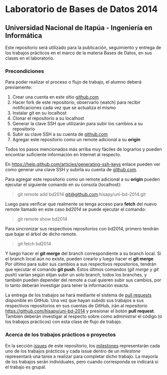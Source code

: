 # Laboratorio de Bases de Datos 2014
## Universidad Nacional de Itapúa - Ingeniería en Informática

Este repositorio será utilizado para la publicación, seguimiento y entrega de los trabajos prácticos en el marco de la materia Bases de Datos, en sus clases en el laboratorio.

### Precondiciones

Para poder realizar el proceso o flujo de trabajo, el alumno deberá previamente:

1. Crear una cuenta en este sitio [github.com](http://github.com)
2. Hacer fork de este repositorio, observarlo (watch) para recibir notificaciones cada vez que se actualiza el mismo
3. Instalar git en su localhost
4. Clonar el repositorio a su localhost
5. Generar la clave SSH que utilizarán para subir los cambios a su repositorio
6. Subir su clave SSH a su cuenta de [github.com](http://github.com)
7. Agregar este repositorio como un remote adicional a su **origin**

Todos los pasos mencionados más arriba muy fáciles de lograrlos y pueden encontrar suficiente información en Internet al respecto.

En https://help.github.com/articles/generating-ssh-keys enlace pueden ver como generar una clave SSH y subirla su cuenta de [github.com](http://github.com).

Para agregar este repositorio como un remote adicional a su **origin** pueden ejecutar el siguiente comando en su consola (localhost):
> git remote add bd2014 git@github.com:hisapy/uni-bd-2014.git

Luego para verificar que realmente se tenga acceso para **fetch** del nuevo remote llamado en este caso *bd2014* se puede ejecutar el comando:
> git remote show bd2014

Para sincronizar sus respectivos repositorios con bd2014, primero tendrán que bajar el árbol de dicho remote.
> git fetch bd2014

Y luego hacer el **git merge** del branch correspondiente a su branch local. Si el branch local aún no existe, pueden crearlo y luego hacer el **git merge**. Por último para subir sus cambios a sus respectivos repositorios, tendrán que ejecutar el comando **git push**. Estos últmos comandos (_git merge_ y _git push_) varían según elijan subir un solo branch, todos los branches, y también pueden depender del remote a cual quieren subir sus cambios, por lo tanto deberán investigar para tener la información exacta.

La entrega de los trabajos se hará mediante el sistema de [pull requests](https://help.github.com/articles/using-pull-requests) disponible en GitHub. Una vez que hayan subido sus trabajos a sus respectivos repositorios en sus cuentas de GitHub, irán al repositorio https://github.com/hisapy/uni-bd-2014 y presionar el botón **pull request**. También deberán investigar al respecto sobre como administrar el código (o los trabajos prácticos) con esta clase de flujo de trabajo.

### Acerca de los trabajos prácticos o proyectos

En la sección [issues](https://github.com/hisapy/uni-bd-2014/issues) de este repositorio, los [milestones](https://github.com/hisapy/uni-bd-2014/issues/milestones) representarán cada uno de los trabajos prácticos y cada issue dentro de un *milestone* representará una tarea a realizar para completar dicho trabajo. La mayoría de los trabajos serán individuales, pero cuando corresponda se indicará si el trabajo es grupal.

